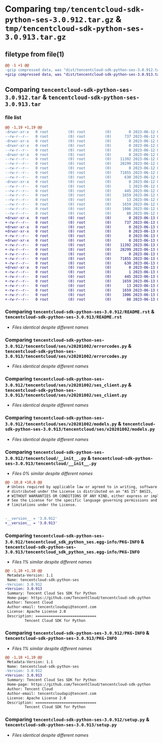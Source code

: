 # Comparing `tmp/tencentcloud-sdk-python-ses-3.0.912.tar.gz` & `tmp/tencentcloud-sdk-python-ses-3.0.913.tar.gz`

## filetype from file(1)

```diff
@@ -1 +1 @@
-gzip compressed data, was "dist/tencentcloud-sdk-python-ses-3.0.912.tar", last modified: Mon Jun 12 03:10:24 2023, max compression
+gzip compressed data, was "dist/tencentcloud-sdk-python-ses-3.0.913.tar", last modified: Tue Jun 13 02:23:36 2023, max compression
```

## Comparing `tencentcloud-sdk-python-ses-3.0.912.tar` & `tencentcloud-sdk-python-ses-3.0.913.tar`

### file list

```diff
@@ -1,19 +1,19 @@
-drwxr-xr-x   0 root         (0) root         (0)        0 2023-06-12 03:10:24.000000 tencentcloud-sdk-python-ses-3.0.912/
--rw-r--r--   0 root         (0) root         (0)      737 2023-06-12 03:10:24.000000 tencentcloud-sdk-python-ses-3.0.912/README.rst
-drwxr-xr-x   0 root         (0) root         (0)        0 2023-06-12 03:10:24.000000 tencentcloud-sdk-python-ses-3.0.912/tencentcloud/
-drwxr-xr-x   0 root         (0) root         (0)        0 2023-06-12 03:10:24.000000 tencentcloud-sdk-python-ses-3.0.912/tencentcloud/ses/
--rw-r--r--   0 root         (0) root         (0)        0 2023-06-12 03:10:24.000000 tencentcloud-sdk-python-ses-3.0.912/tencentcloud/ses/__init__.py
-drwxr-xr-x   0 root         (0) root         (0)        0 2023-06-12 03:10:24.000000 tencentcloud-sdk-python-ses-3.0.912/tencentcloud/ses/v20201002/
--rw-r--r--   0 root         (0) root         (0)    11392 2023-06-12 03:10:24.000000 tencentcloud-sdk-python-ses-3.0.912/tencentcloud/ses/v20201002/errorcodes.py
--rw-r--r--   0 root         (0) root         (0)    28299 2023-06-12 03:10:24.000000 tencentcloud-sdk-python-ses-3.0.912/tencentcloud/ses/v20201002/ses_client.py
--rw-r--r--   0 root         (0) root         (0)        0 2023-06-12 03:10:24.000000 tencentcloud-sdk-python-ses-3.0.912/tencentcloud/ses/v20201002/__init__.py
--rw-r--r--   0 root         (0) root         (0)    71855 2023-06-12 03:10:24.000000 tencentcloud-sdk-python-ses-3.0.912/tencentcloud/ses/v20201002/models.py
--rw-r--r--   0 root         (0) root         (0)      630 2023-06-12 03:10:24.000000 tencentcloud-sdk-python-ses-3.0.912/tencentcloud/__init__.py
-drwxr-xr-x   0 root         (0) root         (0)        0 2023-06-12 03:10:24.000000 tencentcloud-sdk-python-ses-3.0.912/tencentcloud_sdk_python_ses.egg-info/
--rw-r--r--   0 root         (0) root         (0)        1 2023-06-12 03:10:24.000000 tencentcloud-sdk-python-ses-3.0.912/tencentcloud_sdk_python_ses.egg-info/dependency_links.txt
--rw-r--r--   0 root         (0) root         (0)      445 2023-06-12 03:10:24.000000 tencentcloud-sdk-python-ses-3.0.912/tencentcloud_sdk_python_ses.egg-info/SOURCES.txt
--rw-r--r--   0 root         (0) root         (0)     1659 2023-06-12 03:10:24.000000 tencentcloud-sdk-python-ses-3.0.912/tencentcloud_sdk_python_ses.egg-info/PKG-INFO
--rw-r--r--   0 root         (0) root         (0)       13 2023-06-12 03:10:24.000000 tencentcloud-sdk-python-ses-3.0.912/tencentcloud_sdk_python_ses.egg-info/top_level.txt
--rw-r--r--   0 root         (0) root         (0)     1659 2023-06-12 03:10:24.000000 tencentcloud-sdk-python-ses-3.0.912/PKG-INFO
--rw-r--r--   0 root         (0) root         (0)     1006 2023-06-12 03:10:24.000000 tencentcloud-sdk-python-ses-3.0.912/setup.py
--rw-r--r--   0 root         (0) root         (0)       88 2023-06-12 03:10:24.000000 tencentcloud-sdk-python-ses-3.0.912/setup.cfg
+drwxr-xr-x   0 root         (0) root         (0)        0 2023-06-13 02:23:36.000000 tencentcloud-sdk-python-ses-3.0.913/
+-rw-r--r--   0 root         (0) root         (0)      737 2023-06-13 02:23:36.000000 tencentcloud-sdk-python-ses-3.0.913/README.rst
+drwxr-xr-x   0 root         (0) root         (0)        0 2023-06-13 02:23:36.000000 tencentcloud-sdk-python-ses-3.0.913/tencentcloud/
+drwxr-xr-x   0 root         (0) root         (0)        0 2023-06-13 02:23:36.000000 tencentcloud-sdk-python-ses-3.0.913/tencentcloud/ses/
+-rw-r--r--   0 root         (0) root         (0)        0 2023-06-13 02:23:36.000000 tencentcloud-sdk-python-ses-3.0.913/tencentcloud/ses/__init__.py
+drwxr-xr-x   0 root         (0) root         (0)        0 2023-06-13 02:23:36.000000 tencentcloud-sdk-python-ses-3.0.913/tencentcloud/ses/v20201002/
+-rw-r--r--   0 root         (0) root         (0)    11392 2023-06-13 02:23:36.000000 tencentcloud-sdk-python-ses-3.0.913/tencentcloud/ses/v20201002/errorcodes.py
+-rw-r--r--   0 root         (0) root         (0)    28299 2023-06-13 02:23:36.000000 tencentcloud-sdk-python-ses-3.0.913/tencentcloud/ses/v20201002/ses_client.py
+-rw-r--r--   0 root         (0) root         (0)        0 2023-06-13 02:23:36.000000 tencentcloud-sdk-python-ses-3.0.913/tencentcloud/ses/v20201002/__init__.py
+-rw-r--r--   0 root         (0) root         (0)    71855 2023-06-13 02:23:36.000000 tencentcloud-sdk-python-ses-3.0.913/tencentcloud/ses/v20201002/models.py
+-rw-r--r--   0 root         (0) root         (0)      630 2023-06-13 02:23:36.000000 tencentcloud-sdk-python-ses-3.0.913/tencentcloud/__init__.py
+drwxr-xr-x   0 root         (0) root         (0)        0 2023-06-13 02:23:36.000000 tencentcloud-sdk-python-ses-3.0.913/tencentcloud_sdk_python_ses.egg-info/
+-rw-r--r--   0 root         (0) root         (0)        1 2023-06-13 02:23:36.000000 tencentcloud-sdk-python-ses-3.0.913/tencentcloud_sdk_python_ses.egg-info/dependency_links.txt
+-rw-r--r--   0 root         (0) root         (0)      445 2023-06-13 02:23:36.000000 tencentcloud-sdk-python-ses-3.0.913/tencentcloud_sdk_python_ses.egg-info/SOURCES.txt
+-rw-r--r--   0 root         (0) root         (0)     1659 2023-06-13 02:23:36.000000 tencentcloud-sdk-python-ses-3.0.913/tencentcloud_sdk_python_ses.egg-info/PKG-INFO
+-rw-r--r--   0 root         (0) root         (0)       13 2023-06-13 02:23:36.000000 tencentcloud-sdk-python-ses-3.0.913/tencentcloud_sdk_python_ses.egg-info/top_level.txt
+-rw-r--r--   0 root         (0) root         (0)     1659 2023-06-13 02:23:36.000000 tencentcloud-sdk-python-ses-3.0.913/PKG-INFO
+-rw-r--r--   0 root         (0) root         (0)     1006 2023-06-13 02:23:36.000000 tencentcloud-sdk-python-ses-3.0.913/setup.py
+-rw-r--r--   0 root         (0) root         (0)       88 2023-06-13 02:23:36.000000 tencentcloud-sdk-python-ses-3.0.913/setup.cfg
```

### Comparing `tencentcloud-sdk-python-ses-3.0.912/README.rst` & `tencentcloud-sdk-python-ses-3.0.913/README.rst`

 * *Files identical despite different names*

### Comparing `tencentcloud-sdk-python-ses-3.0.912/tencentcloud/ses/v20201002/errorcodes.py` & `tencentcloud-sdk-python-ses-3.0.913/tencentcloud/ses/v20201002/errorcodes.py`

 * *Files identical despite different names*

### Comparing `tencentcloud-sdk-python-ses-3.0.912/tencentcloud/ses/v20201002/ses_client.py` & `tencentcloud-sdk-python-ses-3.0.913/tencentcloud/ses/v20201002/ses_client.py`

 * *Files identical despite different names*

### Comparing `tencentcloud-sdk-python-ses-3.0.912/tencentcloud/ses/v20201002/models.py` & `tencentcloud-sdk-python-ses-3.0.913/tencentcloud/ses/v20201002/models.py`

 * *Files identical despite different names*

### Comparing `tencentcloud-sdk-python-ses-3.0.912/tencentcloud/__init__.py` & `tencentcloud-sdk-python-ses-3.0.913/tencentcloud/__init__.py`

 * *Files 0% similar despite different names*

```diff
@@ -10,8 +10,8 @@
 # Unless required by applicable law or agreed to in writing, software
 # distributed under the License is distributed on an "AS IS" BASIS,
 # WITHOUT WARRANTIES OR CONDITIONS OF ANY KIND, either express or implied.
 # See the License for the specific language governing permissions and
 # limitations under the License.
 
 
-__version__ = '3.0.912'
+__version__ = '3.0.913'
```

### Comparing `tencentcloud-sdk-python-ses-3.0.912/tencentcloud_sdk_python_ses.egg-info/PKG-INFO` & `tencentcloud-sdk-python-ses-3.0.913/tencentcloud_sdk_python_ses.egg-info/PKG-INFO`

 * *Files 1% similar despite different names*

```diff
@@ -1,10 +1,10 @@
 Metadata-Version: 1.1
 Name: tencentcloud-sdk-python-ses
-Version: 3.0.912
+Version: 3.0.913
 Summary: Tencent Cloud Ses SDK for Python
 Home-page: https://github.com/TencentCloud/tencentcloud-sdk-python
 Author: Tencent Cloud
 Author-email: tencentcloudapi@tencent.com
 License: Apache License 2.0
 Description: ============================
         Tencent Cloud SDK for Python
```

### Comparing `tencentcloud-sdk-python-ses-3.0.912/PKG-INFO` & `tencentcloud-sdk-python-ses-3.0.913/PKG-INFO`

 * *Files 1% similar despite different names*

```diff
@@ -1,10 +1,10 @@
 Metadata-Version: 1.1
 Name: tencentcloud-sdk-python-ses
-Version: 3.0.912
+Version: 3.0.913
 Summary: Tencent Cloud Ses SDK for Python
 Home-page: https://github.com/TencentCloud/tencentcloud-sdk-python
 Author: Tencent Cloud
 Author-email: tencentcloudapi@tencent.com
 License: Apache License 2.0
 Description: ============================
         Tencent Cloud SDK for Python
```

### Comparing `tencentcloud-sdk-python-ses-3.0.912/setup.py` & `tencentcloud-sdk-python-ses-3.0.913/setup.py`

 * *Files identical despite different names*

